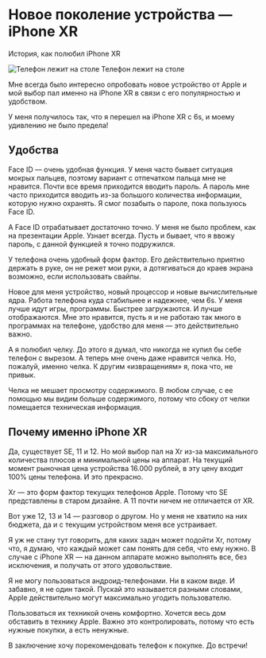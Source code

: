 # Новое поколение устройства — iPhone XR

История, как полюбил iPhone XR

<img src="/img/posts/p007.jpg" class="img-fluid w-100" alt="Телефон лежит на столе">
Телефон лежит на столе

Мне всегда было интересно опробовать новое устройство от Apple и мой выбор пал именно на iPhone XR в связи с его
популярностью и удобством.

У меня получилось так, что я перешел на iPhone XR с 6s, и моему удивлению не было предела!

## Удобства

Face ID — очень удобная функция. У меня часто бывает ситуация мокрых пальцев, поэтому вариант с отпечатком пальца мне не
нравится. Почти все время приходится вводить пароль. А пароль мне часто приходится вводить из-за большого количества
информации, которую нужно охранять. Я смог позабыть о пароле, пока пользуюсь Face ID.

А Face ID отрабатывает достаточно точно. У меня не было проблем, как на презентации Apple. Узнает всегда. Пусть и
бывает, что я ввожу пароль, с данной функцией я точно подружился.

У телефона очень удобный форм фактор. Его действительно приятно держать в руке, он не режет мои руки, а дотягиваться до
краев экрана возможно, если использовать свайпы.

Новое для меня устройство, новый процессор и новые вычислительные ядра. Работа телефона куда стабильнее и надежнее, чем
6s. У меня лучше идут игры, программы. Быстрее загружаются. И лучше отображаются. Мне это нравится, пусть я и не работаю
так много в программах на телефоне, удобство для меня — это действительно важно.

А я полюбил челку. До этого я думал, что никогда не купил бы себе телефон с вырезом. А теперь мне очень даже нравится
челка. Но, пожалуй, именно челка. К другим «извращениям» я, пока что, не привык.

Челка не мешает просмотру содержимого. В любом случае, с ее помощью мы видим больше содержимого, потому что сбоку от
челки помещается техническая информация.

## Почему именно iPhone XR

Да, существует SE, 11 и 12. Но мой выбор пал на Xr из-за максимального количества плюсов и минимальной цены на аппарат.
На текущий момент рыночная цена устройства 16.000 рублей, в эту цену входит 100% цены телефона. И это прекрасно.

Xr — это форм фактор текущих телефонов Apple. Потому что SE представлены в старом дизайне. А 11 почти ничем не
отличается от XR.

Вот уже 12, 13 и 14 — разговор о другом. Но у меня не хватило на них бюджета, да и с текущим устройством меня все
устраивает.

Я уж не стану тут говорить, для каких задач может подойти Xr, потому что, я думаю, что каждый может сам понять для себя,
что ему нужно. В случае с iPhone XR — на данном аппарате можно выполнять все, без исключения, и получать от этого
удовольствие.

Я не могу пользоваться андроид-телефонами. Ни в каком виде. И забавно, я не один такой. Пускай это называется разными
словами, Apple действительно могут максимально угодить пользователю.

Пользоваться их техникой очень комфортно. Хочется весь дом обставить в технику Apple. Важно это контролировать, потому
что есть нужные покупки, а есть ненужные.

В заключение хочу порекомендовать телефон к покупке. До встречи!

